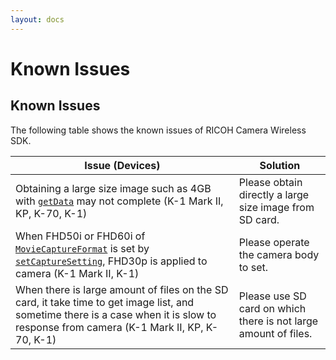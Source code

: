 ```yaml
---
layout: docs
---
```


# Known Issues

## Known Issues

The following table shows the known issues of RICOH Camera Wireless SDK.

Issue (Devices) | Solution
-- | --
Obtaining a large size image such as 4GB with [`getData`][getData] may not complete (K-1 Mark II, KP, K-70, K-1) | Please obtain directly a large size image from SD card.
When FHD50i or FHD60i of [`MovieCaptureFormat`][MovieCaptureFormat] is set by [`setCaptureSetting`][setCaptureSetting], FHD30p is applied to camera (K-1 Mark II, K-1) | Please operate the camera body to set.
When there is large amount of files on the SD card, it take time to get image list, and sometime there is a case when it is slow to response from camera  (K-1 Mark II, KP, K-70, K-1) | Please use SD card on which there is not large amount of files.

[getData]:../../api_reference/Protocols/CameraImage.html#/s:22RICOHCameraWirelessSDK11CameraImageP7getDataAA8ResponseCSo12OutputStreamC06outputJ0_tKF
[MovieCaptureFormat]:../../api_reference/Classes/MovieCaptureFormat.html
[setCaptureSetting]:../../api_reference/Protocols/CameraDevice.html#/s:22RICOHCameraWirelessSDK12CameraDeviceP18setCaptureSettingsAA8ResponseCSayAA0G7SettingCG8settings_tF
